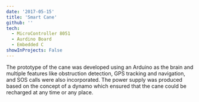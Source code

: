 ```yaml
---
date: '2017-05-15'
title: 'Smart Cane'
github: ''
tech:
  - MicroController 8051
  - Aurdino Board
  - Embedded C
showInProjects: False
---
```


The prototype of the cane was developed using an Arduino as the brain and multiple features like obstruction detection, GPS tracking and navigation, and SOS calls were also incorporated. The power supply was produced based on the concept of a dynamo which ensured that the cane could be recharged at any time or any place.
